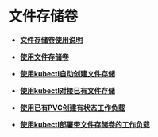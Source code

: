 # 文件存储卷<a name="cce_01_0111"></a>

-   **[文件存储卷使用说明](文件存储卷使用说明.md)**  

-   **[使用文件存储卷](使用文件存储卷.md)**  

-   **[使用kubectl自动创建文件存储](使用kubectl自动创建文件存储.md)**  

-   **[使用kubectl对接已有文件存储](使用kubectl对接已有文件存储.md)**  

-   **[使用已有PVC创建有状态工作负载](使用已有PVC创建有状态工作负载.md)**  

-   **[使用kubectl部署带文件存储卷的工作负载](使用kubectl部署带文件存储卷的工作负载.md)**  


